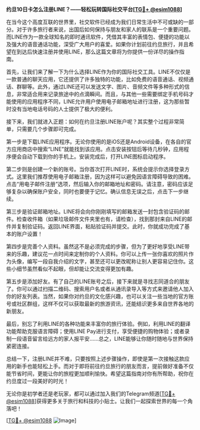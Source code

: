 **约旦10日卡怎么注册LINE？——轻松玩转国际社交平台[[TG💪+ @esim1088](https://t.me/s/esim1088)]**

在当今这个高度互联的世界里，社交软件已经成为我们日常生活中不可或缺的一部分。对于许多旅行者来说，出国后如何保持与朋友和家人的联系是一个重要问题。而LINE作为一款全球知名的即时通讯软件，凭借其丰富的表情包、便捷的功能以及强大的语音通话功能，深受广大用户的喜爱。如果你计划前往约旦旅行，并且希望在到达后快速注册并使用LINE，那么这篇文章将为你提供一份详尽的操作指南。

首先，让我们来了解一下为什么选择LINE作为你的国际社交工具。LINE不仅仅是一款普通的聊天应用，它还提供了许多独特的功能，比如免费的语音通话、视频通话、群聊等。此外，通过LINE还可以发送文字、图片、音频文件等多种形式的信息，非常适合用来记录旅途中的点滴瞬间。而且，与其他一些需要绑定手机号码才能使用的应用程序不同，LINE允许用户使用电子邮箱地址进行注册，这为那些暂时没有当地电话号码的人士提供了极大的便利。

接下来，我们就进入正题：如何在约旦注册LINE账户呢？其实整个过程非常简单，只需要几个步骤即可完成。

第一步是下载LINE应用程序。无论你使用的是iOS还是Android设备，在各自的官方应用商店中搜索“LINE”就能找到该应用。点击安装按钮后等待几秒钟，应用程序便会自动下载到你的手机上。安装完成后，打开LINE图标启动程序。

第二步则是创建一个新的账号。当你首次打开LINE时，系统会提示你选择登录方式。这里我们推荐使用电子邮箱注册，因为这样可以避免因语言障碍导致的困难。点击“用电子邮件注册”选项，然后输入你的邮箱地址和密码。请注意，密码应该足够复杂以确保账户安全，同时也要便于记忆。确认信息无误之后，点击下一步继续。

第三步是验证邮箱地址。LINE将会向你刚刚填写的邮箱发送一封包含验证码的邮件。检查收件箱（如果垃圾邮件文件夹里也有，请检查），找到那封来自LINE的邮件并复制验证码。返回LINE界面，粘贴验证码并提交。此时，你就成功完成了基本的账户设置！

第四步是完善个人资料。虽然这不是必须完成的步骤，但为了更好地享受LINE带来的乐趣，建议花一点时间来定制你的个人资料。你可以上传一张你喜欢的照片作为头像，编写一段自我介绍的文字，甚至还可以更改昵称让别人更容易记住你。这些小细节虽然看似不起眼，但却能让交流变得更加有趣。

第五步是添加好友。有了自己的LINE账号之后，接下来就是寻找志同道合的朋友了。你可以通过扫描二维码、搜索用户名或者从通讯录导入等方式来邀请他人加入你的好友列表。当然，如果你对约旦的文化感兴趣，也可以关注一些当地的官方账号或社区群组，这样不仅可以获取最新的旅游资讯，还能结识更多来自世界各地的新朋友。

最后，别忘了利用LINE的各种功能来丰富你的旅行体验。例如，利用LINE的翻译功能帮助克服语言障碍；使用LINE Pay进行支付，享受便捷的购物体验；或者录制一段语音留言给远方的家人报平安……总之，LINE能够让你随时随地与世界保持紧密连接。

总结一下，注册LINE并不难，只要按照上述步骤操作，即使是第一次接触这款应用的新手也能轻松上手。而对于即将前往约旦旅行的朋友而言，提前做好准备不仅能节省时间，更能让你的旅程更加顺利愉快。希望这篇指南对你有所帮助，祝你在约旦度过一段美好的时光！

无论你是初学者还是老玩家，都可以通过加入我们的Telegram频道[[TG💪+ @esim1088](https://t.me/s/esim1088)]获得更多关于旅行和科技的小贴士。让我们一起探索世界的每一个角落吧！ 

[[TG💪+ @esim1088](https://t.me/s/esim1088) ![Image](https://i.postimg.cc/4NQfJmqS/Snipaste-2025-05-13-00-14-12.png)]